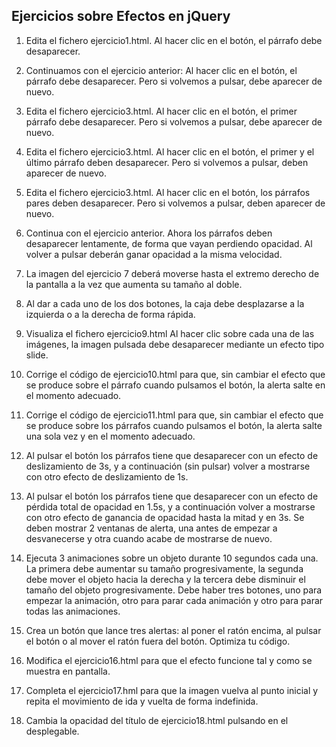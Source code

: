 ## Ejercicios sobre Efectos en jQuery

1. Edita el fichero ejercicio1.html. Al hacer clic en el botón, el párrafo debe desaparecer.

2. Continuamos con el ejercicio anterior: Al hacer clic en el botón, el párrafo debe desaparecer. Pero si volvemos a pulsar, debe aparecer de nuevo.

3. Edita el fichero ejercicio3.html. Al hacer clic en el botón, el primer párrafo debe desaparecer. Pero si volvemos a pulsar, debe aparecer de nuevo.

4. Edita el fichero ejercicio3.html. Al hacer clic en el botón, el primer y el último párrafo deben desaparecer. Pero si volvemos a pulsar, deben aparecer de nuevo.

5. Edita el fichero ejercicio3.html. Al hacer clic en el botón, los párrafos pares deben desaparecer. Pero si volvemos a pulsar, deben aparecer de nuevo.

6. Continua con el ejercicio anterior. Ahora los párrafos deben desaparecer lentamente, de forma que vayan perdiendo opacidad. Al volver a pulsar deberán ganar opacidad a la misma velocidad.

7. La imagen del ejercicio 7 deberá moverse hasta el extremo derecho de la pantalla a la vez que aumenta su tamaño al doble.

8. Al dar a cada uno de los dos botones, la caja debe desplazarse a la izquierda o a la derecha de forma rápida.

9. Visualiza el fichero ejercicio9.html Al hacer clic sobre cada una de las imágenes, la imagen pulsada debe desaparecer mediante un efecto tipo slide.

10. Corrige el código de ejercicio10.html para que, sin cambiar el efecto que se produce sobre el párrafo cuando pulsamos el botón, la alerta salte en el momento adecuado.

11. Corrige el código de ejercicio11.html para que, sin cambiar el efecto que se produce sobre los párrafos cuando pulsamos el botón, la alerta salte una sola vez y en el momento adecuado.

12. Al pulsar el botón los párrafos tiene que desaparecer con un efecto de deslizamiento de 3s, y a continuación (sin pulsar) volver a mostrarse con otro efecto de deslizamiento de 1s.

13. Al pulsar el botón los párrafos tiene que desaparecer con un efecto de pérdida total de opacidad en 1.5s, y a continuación volver a mostrarse con otro efecto de ganancia de opacidad hasta la mitad y en 3s. Se deben mostrar 2 ventanas de alerta, una antes de empezar a desvanecerse y otra cuando acabe de mostrarse de nuevo.

14. Ejecuta 3 animaciones sobre un objeto durante 10 segundos cada una. La primera debe aumentar su tamaño progresivamente, la segunda debe mover el objeto hacia la derecha y la tercera debe disminuir el tamaño del objeto progresivamente. 
Debe haber tres botones, uno para empezar la animación, otro para parar cada animación y otro para parar todas las animaciones.

15. Crea un botón que lance tres alertas: al poner el ratón encima, al pulsar el botón o al mover el ratón fuera del botón. Optimiza tu código.

16. Modifica el ejercicio16.html para que el efecto funcione tal y como se muestra en pantalla.

17. Completa el ejercicio17.hml para que la imagen vuelva al punto inicial y repita el movimiento de ida y vuelta de forma indefinida.

18. Cambia la opacidad del título de ejercicio18.html pulsando en el desplegable.